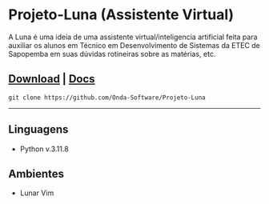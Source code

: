# Projeto-Luna (Assistente Virtual)

A Luna é uma ideia de uma assistente virtual/inteligencia artificial feita para auxiliar os alunos em Técnico em Desenvolvimento de Sistemas da ETEC de Sapopemba em suas dúvidas rotineiras sobre as matérias, etc.

## [Download](https://github.com/Onda-Software/Projeto-Luna/archive/refs/heads/main.zip) | [Docs](https://github.com/Onda-Software/Projeto-Luna/tree/main/docs)
```git clone https://github.com/Onda-Software/Projeto-Luna```

<hr>

## Linguagens

- Python v.3.11.8

## Ambientes

- Lunar Vim
